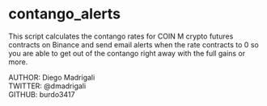 # contango_alerts

This script calculates the contango rates for COIN M crypto futures contracts on Binance and send email alerts when the rate contracts to 0 so you are able to get out of the contango right away with the full gains or more.

AUTHOR: Diego Madrigali  
TWITTER: @dmadrigali  
GITHUB: burdo3417  
